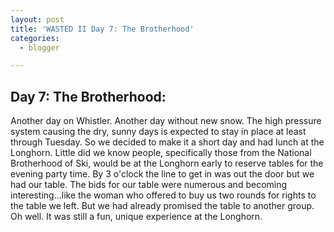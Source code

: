 ```yaml
---
layout: post
title: 'WASTED II Day 7: The Brotherhood'
categories:
  - blogger

---
```


## Day 7: The Brotherhood:

Another day on Whistler.  Another day without new snow.  The high pressure system causing the dry, sunny days is expected to stay in place at least through Tuesday.  So we decided to make it a short day and had lunch at the Longhorn.  Little did we know people, specifically those from the National Brotherhood of Ski, would be at the Longhorn early to reserve tables for the evening party time.  By 3 o'clock the line to get in was out the door but we had our table.  The bids for our table were numerous and becoming interesting...like the woman who offered to buy us two rounds for rights to the table we left.  But we had already promised the table to another group.  Oh well.  It was still a fun, unique experience at the Longhorn.
